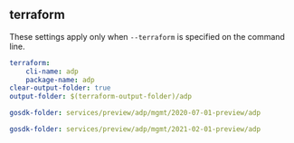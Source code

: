 ## terraform

These settings apply only when `--terraform` is specified on the command line.

``` yaml $(terraform)
terraform:
    cli-name: adp
    package-name: adp
clear-output-folder: true
output-folder: $(terraform-output-folder)/adp
```

``` yaml $(tag) == 'package-2020-07-01-preview' && $(terraform)
gosdk-folder: services/preview/adp/mgmt/2020-07-01-preview/adp
```

``` yaml $(tag) == 'package-2021-02-01-preview' && $(terraform)
gosdk-folder: services/preview/adp/mgmt/2021-02-01-preview/adp
```
